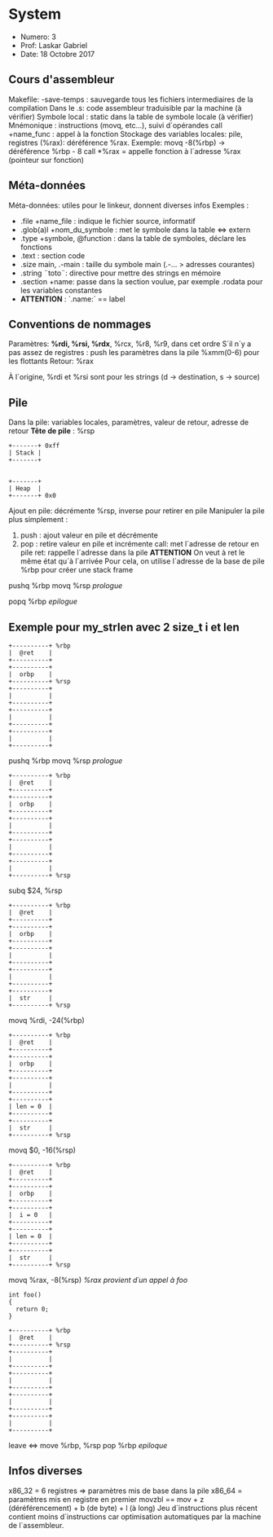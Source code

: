# System

* Numero: 3
* Prof: Laskar Gabriel
* Date: 18 Octobre 2017

## Cours d'assembleur

Makefile: -save-temps : sauvegarde tous les fichiers intermediaires de la
compilation
Dans le .s: code assembleur traduisible par la machine
(à vérifier) Symbole local : static dans la table de symbole locale (à vérifier)
Mnémonique : instructions (movq, etc...), suivi d´opérandes
call +name\_func : appel à la fonction
Stockage des variables locales: pile, registres
(%rax): déréférence %rax. Exemple: movq -8(%rbp) -> déréférence %rbp - 8
call \*%rax = appelle fonction à l´adresse %rax (pointeur sur fonction)

## Méta-données

Méta-données: utiles pour le linkeur, donnent diverses infos
Exemples :

  * .file +name\_file : indique le fichier source, informatif
  * .glob(a)l +nom\_du\_symbole : met le symbole dans la table <=> extern
  * .type +symbole, @function : dans la table de symboles, déclare les fonctions
  * .text : section code  
  * .size main, .-main : taille du symbole main (.-... > adresses courantes)
  * .string ¨toto¨: directive pour mettre des strings en mémoire
  * .section +name: passe dans la section voulue, par exemple .rodata pour les variables constantes
  * **ATTENTION** : ´.name:´ == label

## Conventions de nommages
Paramètres: **%rdi, %rsi, %rdx**, %rcx, %r8, %r9, dans cet ordre
S´il n´y a pas assez de registres : push les paramètres dans la pile
%xmm(0-6) pour les flottants
Retour: %rax

À l´origine, %rdi et %rsi sont pour les strings (d -> destination, s -> source)

## Pile

Dans la pile: variables locales, paramètres, valeur de retour, adresse de retour
**Tête de pile** : %rsp
```
+-------+ 0xff
| Stack |
+-------+


+-------+ 
| Heap  |
+-------+ 0x0
```
Ajout en pile: décrémente %rsp, inverse pour retirer en pile
Manipuler la pile plus simplement :
  1. push : ajout valeur en pile et décrémente
  2. pop : retire valeur en pile et incrémente
call: met l´adresse de retour en pile
ret: rappelle l´adresse dans la pile
**ATTENTION** On veut à ret le même état qu´à l´arrivée
Pour cela, on utilise l´adresse de la base de pile %rbp pour créer une stack frame

pushq %rbp
movq %rsp
*prologue*

popq %rbp
*epilogue*

## Exemple pour my\_strlen avec 2 size\_t i et len

```
+----------+ %rbp
|  @ret    |
+----------+
+----------+
|  orbp    |
+----------+ %rsp
+----------+
|          |
+----------+
+----------+
|          |
+----------+
+----------+
|          |
+----------+
```
pushq %rbp
movq %rsp
*prologue*

```
+----------+ %rbp
|  @ret    |
+----------+
+----------+
|  orbp    |
+----------+
+----------+
|          |
+----------+
+----------+
|          |
+----------+
+----------+
|          |
+----------+ %rsp
```
subq $24, %rsp

```
+----------+ %rbp
|  @ret    |
+----------+
+----------+
|  orbp    |
+----------+
+----------+
|          |
+----------+
+----------+
|          |
+----------+
+----------+
|  str     |
+----------+ %rsp
```
movq %rdi, -24(%rbp)

```
+----------+ %rbp
|  @ret    |
+----------+
+----------+
|  orbp    |
+----------+
+----------+
|          |
+----------+
+----------+
| len = 0  |
+----------+
+----------+
|  str     |
+----------+ %rsp
```
movq $0, -16(%rsp)

```
+----------+ %rbp
|  @ret    |
+----------+
+----------+
|  orbp    |
+----------+
+----------+
|  i = 0   |
+----------+
+----------+
| len = 0  |
+----------+
+----------+
|  str     |
+----------+ %rsp
```
movq %rax, -8(%rsp)
*%rax provient d´un appel à foo*
```
int foo()
{
  return 0;
}
```

```
+----------+ %rbp
|  @ret    |
+----------+ %rsp
+----------+
|          |
+----------+
+----------+
|          |
+----------+
+----------+
|          |
+----------+
+----------+
|          |
+----------+
```
leave <=> move %rbp, %rsp
          pop %rbp
          *epiloque*

## Infos diverses
x86\_32 = 6 registres => paramètres mis de base dans la pile
x86\_64 = paramètres mis en registre en premier
movzbl == mov + z (déréférencement) + b (de byte) + l (à long)
Jeu d´instructions plus récent contient moins d´instructions car optimisation
automatiques par la machine de l´assembleur.
